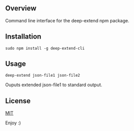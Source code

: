 ## Overview
Command line interface for the deep-extend npm package.

## Installation
```
sudo npm install -g deep-extend-cli
```

## Usage
```
deep-extend json-file1 json-file2
```

Ouputs extended json-file1 to standard output.

## License
[MIT](LICENSE.txt)

Enjoy :)
